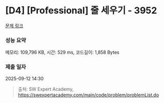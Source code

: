 # [D4] [Professional] 줄 세우기 - 3952 

[문제 링크](https://swexpertacademy.com/main/code/problem/problemDetail.do?contestProbId=AWH-GSJ6EhsDFAUG) 

### 성능 요약

메모리: 109,796 KB, 시간: 529 ms, 코드길이: 1,858 Bytes

### 제출 일자

2025-09-12 14:30



> 출처: SW Expert Academy, https://swexpertacademy.com/main/code/problem/problemList.do